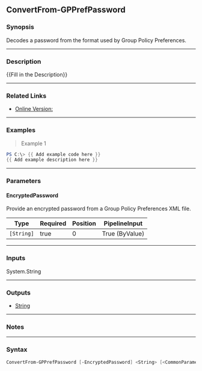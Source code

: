 ConvertFrom-GPPrefPassword
--------------------------

### Synopsis
Decodes a password from the format used by Group Policy Preferences.

---

### Description

{{Fill in the Description}}

---

### Related Links
* [Online Version:](https://github.com/MichaelGrafnetter/DSInternals/blob/master/Documentation/PowerShell/ConvertFrom-GPPrefPassword.md)

---

### Examples
> Example 1

```PowerShell
PS C:\> {{ Add example code here }}
{{ Add example description here }}
```

---

### Parameters
#### **EncryptedPassword**
Provide an encrypted password from a Group Policy Preferences XML file.

|Type      |Required|Position|PipelineInput |
|----------|--------|--------|--------------|
|`[String]`|true    |0       |True (ByValue)|

---

### Inputs
System.String

---

### Outputs
* [String](https://learn.microsoft.com/en-us/dotnet/api/System.String)

---

### Notes

---

### Syntax
```PowerShell
ConvertFrom-GPPrefPassword [-EncryptedPassword] <String> [<CommonParameters>]
```
